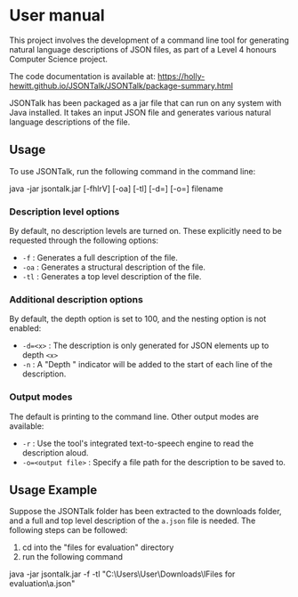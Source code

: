 # User manual 

This project involves the development of a command line tool for generating natural language descriptions of JSON files, as part of a Level 4 honours Computer Science project. 

The code documentation is available at: 
https://holly-hewitt.github.io/JSONTalk/JSONTalk/package-summary.html

JSONTalk has been packaged as a jar file that can run on any system with Java installed. It takes an input JSON file and generates various natural language descriptions of the file.

## Usage

To use JSONTalk, run the following command in the command line:

java -jar jsontalk.jar [-fhlrV] [-oa] [-tl] [-d=] [-o=] filename


### Description level options

By default, no description levels are turned on. These explicitly need to be requested through the following options:

- `-f` : Generates a full description of the file.
- `-oa` : Generates a structural description of the file.
- `-tl` : Generates a top level description of the file.

### Additional description options

By default, the depth option is set to 100, and the nesting option is not enabled:

- `-d=<x>` : The description is only generated for JSON elements up to depth `<x>`
- `-n` : A "Depth <y>" indicator will be added to the start of each line of the description.

### Output modes

The default is printing to the command line. Other output modes are available:

- `-r` : Use the tool's integrated text-to-speech engine to read the description aloud.
- `-o=<output file>` : Specify a file path for the description to be saved to.

## Usage Example

Suppose the JSONTalk folder has been extracted to the downloads folder, and a full and top level description of the `a.json` file is needed. The following steps can be followed:

1. cd into the "files for evaluation" directory
2. run the following command

java -jar jsontalk.jar -f -tl "C:\Users\User\Downloads\lFiles for evaluation\a.json"

